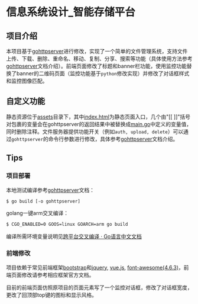 # 信息系统设计_智能存储平台
## 项目介绍
本项目基于[gohttpserver](https://github.com/codeskyblue/gohttpserver)进行修改，实现了一个简单的文件管理系统，支持文件上传、下载、删除、重命名、移动、复制、分享、搜索等功能（具体使用方法参考[gohttpserver](gohttpserver.md)文档介绍）。前端页面修改了标题和banner栏功能，使用监控功能替换了banner的二维码页面（监控功能基于`python`修改实现）并修改了对话框样式和监控图像匹配。
## 自定义功能
静态资源位于[assets](./assets/)目录下，其中[index.html](./assets/index.html)为静态页面入口，几个由"[[ ]]"括号对包裹的变量会在gohttpserver的返回结果中被替换成[main.go](./main.go)中定义的变量值，同时删除注释。文件服务器提供功能开关（例如`auth, upload, delete`）可以通过`gohttpserver`的命令行参数进行修改，具体参考[gohttpserver](gohttpserver.md)文档介绍。
## Tips
### 项目部署
本地测试编译参考[gohttpserver](gohttpserver.md)文档：
```bash
$ go build [-o gohttpserver]
```
golang一键arm交叉编译：
```bash
$ CGO_ENABLED=0 GOOS=linux GOARCH=arm go build
```
编译所需环境变量说明见[跨平台交叉编译 · Go语言中文文档](https://www.topgoer.com/%E5%85%B6%E4%BB%96/%E8%B7%A8%E5%B9%B3%E5%8F%B0%E4%BA%A4%E5%8F%89%E7%BC%96%E8%AF%91.html)
### 前端修改
项目依赖于常见前端框架[bootstrap](https://getbootstrap.com/)和[jquery](https://jquery.com/), [vue.js](https://cn.vuejs.org/), [font-awesome(4.6.3)](https://fontawesome.com/v4/)，前端页面修改请参考相应框架官方文档。

目前的前端页面仿照原项目的页面元素写了一个监控对话框，修改了对话框宽度，更改了回顶部top键的图标和显示风格。